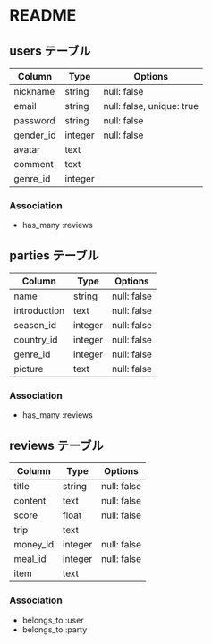 # README



## users テーブル
| Column    | Type    | Options                   |
| --------  | ------- | ------------------------- |
| nickname  | string  | null: false               |
| email     | string  | null: false, unique: true |
| password  | string  | null: false               |
| gender_id | integer | null: false               |
| avatar    | text    |                           |
| comment   | text    |                           |
| genre_id  | integer |                           |

### Association
- has_many :reviews



## parties テーブル
| Column       | Type    | Options     |
| ------------ | ------- | ----------- |
| name         | string  | null: false |
| introduction | text    | null: false |
| season_id      | integer | null: false |
| country_id   | integer | null: false |
| genre_id     | integer | null: false |
| picture      | text    | null: false |

### Association
- has_many :reviews



## reviews テーブル
| Column   | Type    | Options     |
| -------- | ------- | ----------- |
| title    | string  | null: false |
| content  | text    | null: false |
| score    | float   | null: false |
| trip     | text    |             |
| money_id | integer | null: false |
| meal_id  | integer | null: false |
| item     | text    |             |

### Association
- belongs_to :user
- belongs_to :party
